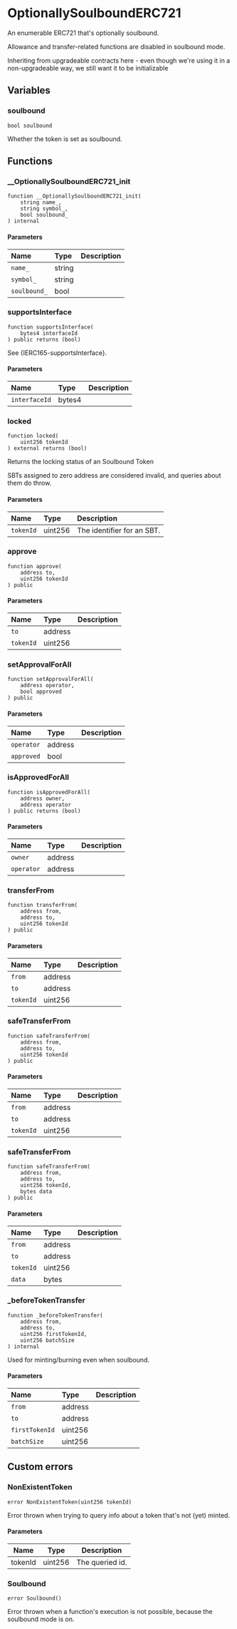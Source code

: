 # OptionallySoulboundERC721

An enumerable ERC721 that&#x27;s optionally soulbound.

Allowance and transfer-related functions are disabled in soulbound mode.

Inheriting from upgradeable contracts here - even though we're using it in a non-upgradeable way,
we still want it to be initializable

## Variables

### soulbound

```solidity
bool soulbound
```

Whether the token is set as soulbound.

## Functions

### __OptionallySoulboundERC721_init

```solidity
function __OptionallySoulboundERC721_init(
    string name_,
    string symbol_,
    bool soulbound_
) internal
```

#### Parameters

| Name | Type | Description |
| :--- | :--- | :---------- |
| `name_` | string |  |
| `symbol_` | string |  |
| `soulbound_` | bool |  |

### supportsInterface

```solidity
function supportsInterface(
    bytes4 interfaceId
) public returns (bool)
```

See {IERC165-supportsInterface}.

#### Parameters

| Name | Type | Description |
| :--- | :--- | :---------- |
| `interfaceId` | bytes4 |  |

### locked

```solidity
function locked(
    uint256 tokenId
) external returns (bool)
```

Returns the locking status of an Soulbound Token

SBTs assigned to zero address are considered invalid, and queries
about them do throw.

#### Parameters

| Name | Type | Description |
| :--- | :--- | :---------- |
| `tokenId` | uint256 | The identifier for an SBT. |

### approve

```solidity
function approve(
    address to,
    uint256 tokenId
) public
```

#### Parameters

| Name | Type | Description |
| :--- | :--- | :---------- |
| `to` | address |  |
| `tokenId` | uint256 |  |

### setApprovalForAll

```solidity
function setApprovalForAll(
    address operator,
    bool approved
) public
```

#### Parameters

| Name | Type | Description |
| :--- | :--- | :---------- |
| `operator` | address |  |
| `approved` | bool |  |

### isApprovedForAll

```solidity
function isApprovedForAll(
    address owner,
    address operator
) public returns (bool)
```

#### Parameters

| Name | Type | Description |
| :--- | :--- | :---------- |
| `owner` | address |  |
| `operator` | address |  |

### transferFrom

```solidity
function transferFrom(
    address from,
    address to,
    uint256 tokenId
) public
```

#### Parameters

| Name | Type | Description |
| :--- | :--- | :---------- |
| `from` | address |  |
| `to` | address |  |
| `tokenId` | uint256 |  |

### safeTransferFrom

```solidity
function safeTransferFrom(
    address from,
    address to,
    uint256 tokenId
) public
```

#### Parameters

| Name | Type | Description |
| :--- | :--- | :---------- |
| `from` | address |  |
| `to` | address |  |
| `tokenId` | uint256 |  |

### safeTransferFrom

```solidity
function safeTransferFrom(
    address from,
    address to,
    uint256 tokenId,
    bytes data
) public
```

#### Parameters

| Name | Type | Description |
| :--- | :--- | :---------- |
| `from` | address |  |
| `to` | address |  |
| `tokenId` | uint256 |  |
| `data` | bytes |  |

### _beforeTokenTransfer

```solidity
function _beforeTokenTransfer(
    address from,
    address to,
    uint256 firstTokenId,
    uint256 batchSize
) internal
```

Used for minting/burning even when soulbound.

#### Parameters

| Name | Type | Description |
| :--- | :--- | :---------- |
| `from` | address |  |
| `to` | address |  |
| `firstTokenId` | uint256 |  |
| `batchSize` | uint256 |  |

## Custom errors

### NonExistentToken

```solidity
error NonExistentToken(uint256 tokenId)
```

Error thrown when trying to query info about a token that's not (yet) minted.

#### Parameters

| Name | Type | Description |
| ---- | ---- | ----------- |
| tokenId | uint256 | The queried id. |

### Soulbound

```solidity
error Soulbound()
```

Error thrown when a function's execution is not possible, because the soulbound mode is on.

